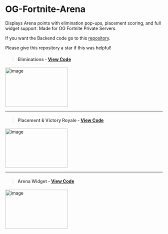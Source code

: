 # OG-Fortnite-Arena
Displays Arena points with elimination pop-ups, placement scoring, and full widget support. Made for OG Fortnite Private Servers.

If you want the Backend code go to this [repository](https://github.com/Ducki67/Reload-repo).

Please give this repository a star if this was helpful!

> #### Eliminations - [View Code](https://github.com/sevwtw/OG-Fortnite-Arena/blob/main/Kills.md)
<img width="200" height="125" alt="image" src="https://github.com/user-attachments/assets/918edd5e-7546-4057-adc9-58c94c1518cf" />

---

> #### Placement & Victory Royale - [View Code](https://github.com/sevwtw/OG-Fortnite-Arena/blob/main/Placement.md)
<img width="200" height="125" alt="image" src="https://github.com/user-attachments/assets/41cfdad3-36c8-4c9d-96a6-69e99f438a78" />

---

> #### Arena Widget - [View Code](https://github.com/sevwtw/OG-Fortnite-Arena/blob/main/Widget.md)
<img width="200" height="125" alt="image" src="https://github.com/user-attachments/assets/6ebc5c1e-523f-4f37-9796-ecb4025c7195" />
